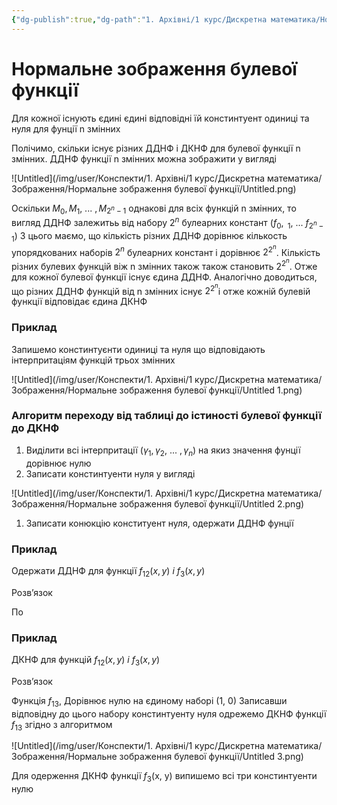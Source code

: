 ```yaml
---
{"dg-publish":true,"dg-path":"1. Архівні/1 курс/Дискретна математика/Нормальне зображення булевої функції.md","permalink":"/1-arhivni/1-kurs/diskretna-matematika/normalne-zobrazhennya-bulevoyi-funkcziyi/"}
---
```


# Нормальне зображення булевої функції
Для кожної існують єдині єдині відповідні їй констинтуент одиниці та нуля для фунції n змінних

Полічимо, скільки існує різних ДДНФ і ДКНФ для булевої функції n змінних. ДДНФ функції n змінних можна зображити у вигляді

![Untitled](/img/user/Конспекти/1. Архівні/1 курс/Дискретна математика/Зображення/Нормальне зображення булевої функції/Untitled.png)

Оскільки $M_0, M_1,\ ...\ , M_{2^n-1}$ однакові для всіх функцій n змінних, то вигляд ДДНФ залежитьь від набору $2^n$ булеарних констант $(f_0, \ _1, \ ... \ f_{2^n-1})$ З цього маємо, що кількість різних ДДНФ дорівнює кількость упорядкованих наборів $2^n$ булеарних констант і дорівнює $2^{2^n}$. Кількість різних булевих функцій віж n змінних також також становить $2^{2^n}$. Отже для кожної булевої функції існує єдина ДДНФ. Аналогічно доводиться, що різних ДДНФ функцій від n змінних існує $2^{2^n}$і отже кожній булевій функції відповідає єдина ДКНФ 

### Приклад

Запишемо констинтуєнти одиниці та нуля що відповідають інтерпритаціям функцій трьох змінних

![Untitled](/img/user/Конспекти/1. Архівні/1 курс/Дискретна математика/Зображення/Нормальне зображення булевої функції/Untitled 1.png)

### Алгоритм переходу від таблиці до істиності булевої функції до ДКНФ

1. Виділити всі інтерпритації $(\gamma_1, \gamma_2, \ ... \ , \gamma_n)$ на якиз значення фунції дорівнює нулю
2. Записати констинтуенти нуля у вигляді 

![Untitled](/img/user/Конспекти/1. Архівні/1 курс/Дискретна математика/Зображення/Нормальне зображення булевої функції/Untitled 2.png)

1. Записати конюкцію конституент нуля, одержати ДДНФ фунції

### Приклад

Одержати  ДДНФ для функції $f_{12}(x, y) \ і \ f_{3}(x, y)$ 

Розв’язок 

По

### Приклад

ДКНФ для функцій  $f_{12}(x, y) \ і \ f_{3}(x, y)$  

Розв’язок 

Функція $f_{13}$, Дорівнює нулю на єдиному наборі (1, 0) Записавши відповідну до цього набору констинтуенту нуля одрежемо ДКНФ функції $f_{13}$ згідно з алгоритмом

![Untitled](/img/user/Конспекти/1. Архівні/1 курс/Дискретна математика/Зображення/Нормальне зображення булевої функції/Untitled 3.png)

Для одерження ДКНФ функції $f_3$(x, y) випишемо всі три констинтуенти нулю